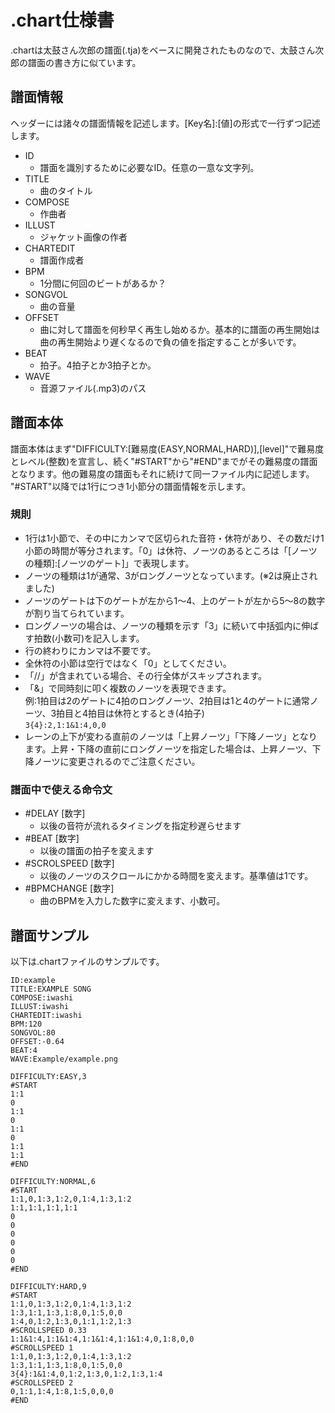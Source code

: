 # .chart仕様書
.chartは太鼓さん次郎の譜面(.tja)をベースに開発されたものなので、太鼓さん次郎の譜面の書き方に似ています。

## 譜面情報
ヘッダーには諸々の譜面情報を記述します。\[Key名\]:\[値\]の形式で一行ずつ記述します。
- ID
    - 譜面を識別するために必要なID。任意の一意な文字列。
- TITLE
    - 曲のタイトル
- COMPOSE
    - 作曲者
- ILLUST
    - ジャケット画像の作者
- CHARTEDIT
    - 譜面作成者
- BPM
    - 1分間に何回のビートがあるか？
- SONGVOL
    - 曲の音量
- OFFSET
    - 曲に対して譜面を何秒早く再生し始めるか。基本的に譜面の再生開始は曲の再生開始より遅くなるので負の値を指定することが多いです。
- BEAT
    - 拍子。4拍子とか3拍子とか。
- WAVE
    - 音源ファイル(.mp3)のパス

## 譜面本体
譜面本体はまず"DIFFICULTY:\[難易度(EASY,NORMAL,HARD)\],\[level\]"で難易度とレベル(整数)を宣言し、続く"#START"から"#END"までがその難易度の譜面となります。他の難易度の譜面もそれに続けて同一ファイル内に記述します。  
"#START"以降では1行につき1小節分の譜面情報を示します。
### 規則
- 1行は1小節で、その中にカンマで区切られた音符・休符があり、その数だけ1小節の時間が等分されます。「0」は休符、ノーツのあるところは「\[ノーツの種類\]:\[ノーツのゲート\]」で表現します。
- ノーツの種類は1が通常、3がロングノーツとなっています。(※2は廃止されました)
- ノーツのゲートは下のゲートが左から1～4、上のゲートが左から5～8の数字が割り当てられています。
- ロングノーツの場合は、ノーツの種類を示す「3」に続いて中括弧内に伸ばす拍数(小数可)を記入します。
- 行の終わりにカンマは不要です。
- 全休符の小節は空行ではなく「0」としてください。
- 「//」が含まれている場合、その行全体がスキップされます。
- 「&」で同時刻に叩く複数のノーツを表現できます。  
例:1拍目は2のゲートに4拍のロングノーツ、2拍目は1と4のゲートに通常ノーツ、3拍目と4拍目は休符とするとき(4拍子)  
`3{4}:2,1:1&1:4,0,0`
- レーンの上下が変わる直前のノーツは「上昇ノーツ」「下降ノーツ」となります。上昇・下降の直前にロングノーツを指定した場合は、上昇ノーツ、下降ノーツに変更されるのでご注意ください。

### 譜面中で使える命令文
- #DELAY \[数字\] 
    - 以後の音符が流れるタイミングを指定秒遅らせます
- #BEAT \[数字\]
    - 以後の譜面の拍子を変えます
- #SCROLSPEED \[数字\]
    - 以後のノーツのスクロールにかかる時間を変えます。基準値は1です。
- #BPMCHANGE \[数字\] 
    - 曲のBPMを入力した数字に変えます、小数可。


## 譜面サンプル
以下は.chartファイルのサンプルです。
```
ID:example
TITLE:EXAMPLE SONG
COMPOSE:iwashi
ILLUST:iwashi
CHARTEDIT:iwashi
BPM:120
SONGVOL:80
OFFSET:-0.64
BEAT:4
WAVE:Example/example.png

DIFFICULTY:EASY,3
#START
1:1
0
1:1
0
1:1
0
1:1
1:1
#END

DIFFICULTY:NORMAL,6
#START
1:1,0,1:3,1:2,0,1:4,1:3,1:2
1:1,1:1,1:1,1:1
0
0
0
0
0
0
#END

DIFFICULTY:HARD,9
#START
1:1,0,1:3,1:2,0,1:4,1:3,1:2
1:3,1:1,1:3,1:8,0,1:5,0,0
1:4,0,1:2,1:3,0,1:1,1:2,1:3
#SCROLLSPEED 0.33
1:1&1:4,1:1&1:4,1:1&1:4,1:1&1:4,0,1:8,0,0
#SCROLLSPEED 1
1:1,0,1:3,1:2,0,1:4,1:3,1:2
1:3,1:1,1:3,1:8,0,1:5,0,0
3{4}:1&1:4,0,1:2,1:3,0,1:2,1:3,1:4
#SCROLLSPEED 2
0,1:1,1:4,1:8,1:5,0,0,0
#END
```
